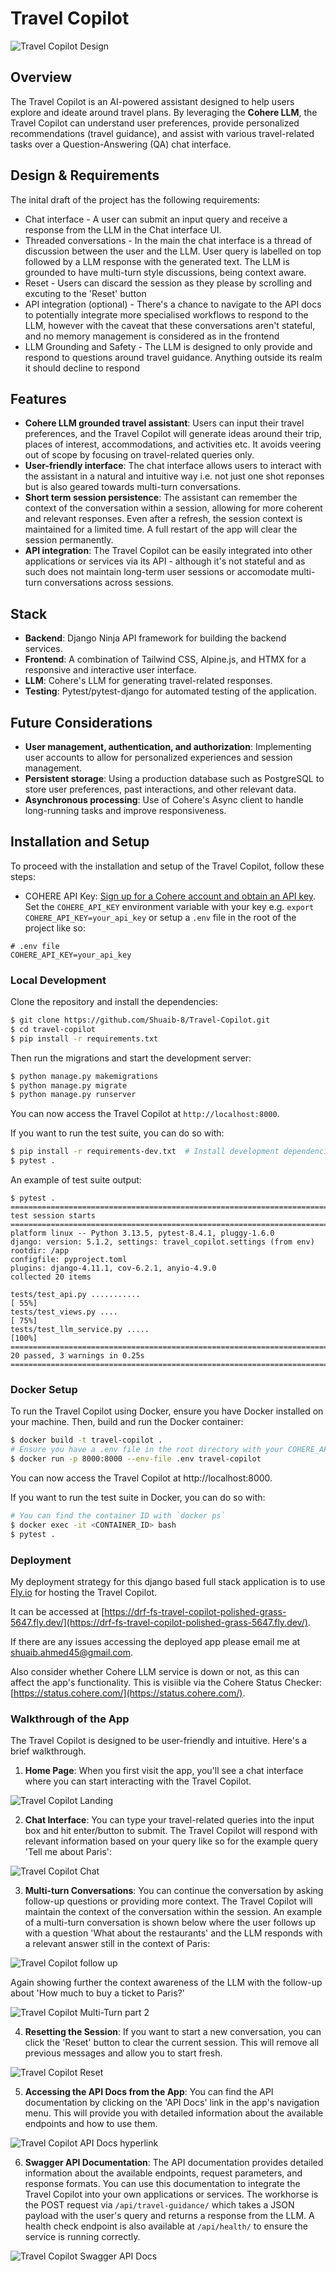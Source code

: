 # Travel Copilot

![Travel Copilot Design](https://github.com/Shuaib-8/Travel-Copilot/blob/main/extra/travel-copilot-design.png)

## Overview

The Travel Copilot is an AI-powered assistant designed to help users explore and ideate around travel plans. By leveraging the **Cohere LLM**, the Travel Copilot can understand user preferences, provide personalized recommendations (travel guidance), and assist with various travel-related tasks over a Question-Answering (QA) chat interface. 

## Design & Requirements

The inital draft of the project has the following requirements:

- Chat interface - A user can submit an input query and receive a response from the LLM in the Chat interface UI.
- Threaded conversations - In the main the chat interface is a thread of discussion between the user and the LLM. User query is labelled on top followed by a LLM response with the generated text. The LLM is grounded to have multi-turn style discussions, being context aware.
- Reset - Users can discard the session as they please by scrolling and excuting to the 'Reset' button
- API integration (optional) - There's a chance to navigate to the API docs to potentially integrate more specialised workflows to respond to the LLM, however with the caveat that these conversations aren't stateful, and no memory management is considered as in the frontend
- LLM Grounding and Safety - The LLM is designed to only provide and respond to questions around travel guidance. Anything outside its realm it should decline to respond

## Features

- **Cohere LLM grounded travel assistant**: Users can input their travel preferences, and the Travel Copilot will generate ideas around their trip, places of interest, accommodations, and activities etc. It avoids veering out of scope by focusing on travel-related queries only. 
- **User-friendly interface**: The chat interface allows users to interact with the assistant in a natural and intuitive way i.e. not just one shot reponses but is also geared towards multi-turn conversations.
- **Short term session persistence**: The assistant can remember the context of the conversation within a session, allowing for more coherent and relevant responses. Even after a refresh, the session context is maintained for a limited time. A full restart of the app will clear the session permanently.
- **API integration**: The Travel Copilot can be easily integrated into other applications or services via its API - although it's not stateful and as such does not maintain long-term user sessions or accomodate multi-turn conversations across sessions.

## Stack 

- **Backend**: Django Ninja API framework for building the backend services.
- **Frontend**: A combination of Tailwind CSS, Alpine.js, and HTMX for a responsive and interactive user interface.
- **LLM**: Cohere's LLM for generating travel-related responses.
- **Testing**: Pytest/pytest-django for automated testing of the application.

## Future Considerations 

- **User management, authentication, and authorization**: Implementing user accounts to allow for personalized experiences and session management.
- **Persistent storage**: Using a production database such as PostgreSQL to store user preferences, past interactions, and other relevant data.
- **Asynchronous processing**: Use of Cohere's Async client to handle long-running tasks and improve responsiveness.


## Installation and Setup

To proceed with the installation and setup of the Travel Copilot, follow these steps:
- COHERE API Key: [Sign up for a Cohere account and obtain an API key](https://dashboard.cohere.com/api-keys). Set the `COHERE_API_KEY` environment variable with your key e.g. `export COHERE_API_KEY=your_api_key` or setup a `.env` file in the root of the project like so:

```env
# .env file
COHERE_API_KEY=your_api_key
```

### Local Development

Clone the repository and install the dependencies:

```bash
$ git clone https://github.com/Shuaib-8/Travel-Copilot.git
$ cd travel-copilot
$ pip install -r requirements.txt
```
Then run the migrations and start the development server:

```bash
$ python manage.py makemigrations
$ python manage.py migrate
$ python manage.py runserver
```

You can now access the Travel Copilot at `http://localhost:8000`.

If you want to run the test suite, you can do so with:

```bash
$ pip install -r requirements-dev.txt  # Install development dependencies
$ pytest .
```

An example of test suite output:

```
$ pytest . 
=================================================================================== test session starts ===================================================================================
platform linux -- Python 3.13.5, pytest-8.4.1, pluggy-1.6.0
django: version: 5.1.2, settings: travel_copilot.settings (from env)
rootdir: /app
configfile: pyproject.toml
plugins: django-4.11.1, cov-6.2.1, anyio-4.9.0
collected 20 items                                                                                                                                                                        

tests/test_api.py ...........                                                                                                                                                       [ 55%]
tests/test_views.py ....                                                                                                                                                            [ 75%]
tests/test_llm_service.py .....                                                                                                                                                     [100%]
============================================================================= 20 passed, 3 warnings in 0.25s ==============================================================================
```

### Docker Setup

To run the Travel Copilot using Docker, ensure you have Docker installed on your machine. Then, build and run the Docker container:

```bash
$ docker build -t travel-copilot .
# Ensure you have a .env file in the root directory with your COHERE_API_KEY
$ docker run -p 8000:8000 --env-file .env travel-copilot
``` 

You can now access the Travel Copilot at http://localhost:8000.

If you want to run the test suite in Docker, you can do so with:

```bash
# You can find the container ID with `docker ps`
$ docker exec -it <CONTAINER_ID> bash
$ pytest .
```

### Deployment

My deployment strategy for this django based full stack application is to use [Fly.io](https://fly.io/) for hosting the Travel Copilot. 

It can be accessed at [https://drf-fs-travel-copilot-polished-grass-5647.fly.dev/](https://drf-fs-travel-copilot-polished-grass-5647.fly.dev/).

If there are any issues accessing the deployed app please email me at [shuaib.ahmed45@gmail.com](mailto:shuaib.ahmed45@gmail.com).

Also consider whether Cohere LLM service is down or not, as this can affect the app's functionality. This is visiible via the Cohere Status Checker: [https://status.cohere.com/](https://status.cohere.com/).

### Walkthrough of the App

The Travel Copilot is designed to be user-friendly and intuitive. Here's a brief walkthrough.

1. **Home Page**: When you first visit the app, you'll see a chat interface where you can start interacting with the Travel Copilot.

![Travel Copilot Landing](https://github.com/Shuaib-8/Travel-Copilot/blob/main/extra/travel-copilot-landing.png)

2. **Chat Interface**: You can type your travel-related queries into the input box and hit enter/button to submit. The Travel Copilot will respond with relevant information based on your query like so for the example query 'Tell me about Paris':

![Travel Copilot Chat](https://github.com/Shuaib-8/Travel-Copilot/blob/main/extra/travel-copilot-one-shot-response.png)

3. **Multi-turn Conversations**: You can continue the conversation by asking follow-up questions or providing more context. The Travel Copilot will maintain the context of the conversation within the session. An example of a multi-turn conversation is shown below where the user follows up with a question 'What about the restaurants' and the LLM responds with a relevant answer still in the context of Paris:

![Travel Copilot follow up](https://github.com/Shuaib-8/Travel-Copilot/blob/main/extra/travel-copilot-follow-up-response.png)

Again showing further the context awareness of the LLM with the follow-up about 'How much to buy a ticket to Paris?'

![Travel Copilot Multi-Turn part 2](travel-copilot-multi-turn-response.png)

4. **Resetting the Session**: If you want to start a new conversation, you can click the 'Reset' button to clear the current session. This will remove all previous messages and allow you to start fresh.

![Travel Copilot Reset](https://github.com/Shuaib-8/Travel-Copilot/blob/main/extra/travel-copilot-reset-conversation.png)

5. **Accessing the API Docs from the App**: You can find the API documentation by clicking on the 'API Docs' link in the app's navigation menu. This will provide you with detailed information about the available endpoints and how to use them.

![Travel Copilot API Docs hyperlink](https://github.com/Shuaib-8/Travel-Copilot/blob/main/extra/travel-copilot-api-docs.png)

6. **Swagger API Documentation**: The API documentation provides detailed information about the available endpoints, request parameters, and response formats. You can use this documentation to integrate the Travel Copilot into your own applications or services. The workhorse is the POST request via `/api/travel-guidance/` which takes a JSON payload with the user's query and returns a response from the LLM. A health check endpoint is also available at `/api/health/` to ensure the service is running correctly.

![Travel Copilot Swagger API Docs](https://github.com/Shuaib-8/Travel-Copilot/blob/main/extra/travel-copilot-api-docs-swagger.png)


